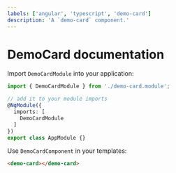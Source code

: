 ```yaml
---
labels: ['angular', 'typescript', 'demo-card']
description: 'A `demo-card` component.'
---
```


# DemoCard documentation

Import `DemoCardModule` into your application:

```ts
import { DemoCardModule } from './demo-card.module';

// add it to your module imports
@NgModule({
  imports: [
    DemoCardModule
  ]
})
export class AppModule {}
```

Use `DemoCardComponent` in your templates:

```html
<demo-card></demo-card>
```

